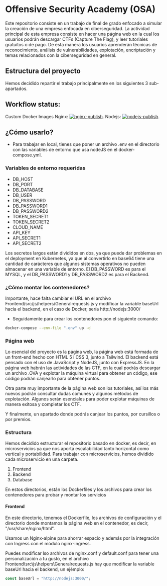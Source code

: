 # Offensive Security Academy (OSA)

Este repositorio consiste en un trabajo de final de grado enfocado a simular la creación de una empresa enfocada en ciberseguridad. La actividad principal de esta empresa consiste en hacer una página web en la cual los usuarios podrán descargar CTFs (Capture The Flag), y leer tutoriales gratuitos o de pago. De esta manera los usuarios aprenderán técnicas de reconocimiento, análisis de vulnerabilidades, explotación, encriptación y temas relacionados con la ciberseguridad en general.

## Estructura del proyecto

Hemos decidido repartir el trabajo principalmente en los siguientes 3 sub-apartados.

## Workflow status:

Custom Docker Images
Nginx: [![nginx-publish](https://github.com/R0N1N0/OSA/actions/workflows/nginx-publish.yml/badge.svg)](https://github.com/R0N1N0/OSA/actions/workflows/nginx-publish.yml).
Nodejs: [![nodejs-publish](https://github.com/R0N1N0/OSA/actions/workflows/nodejs-publish.yml/badge.svg)](https://github.com/R0N1N0/OSA/actions/workflows/nodejs-publish.yml).

## ¿Cómo usarlo?

- Para trabajar en local, tienes que poner un archivo .env en el directorio con las variables de entorno que usa nodeJS en el docker-compose.yml.

### Variables de entorno requeridas

* DB_HOST
* DB_PORT
* DB_DATABASE
* DB_USER
* DB_PASSWORD
* DB_PASSWORD1
* DB_PASSWORD2
* TOKEN_SECRET1
* TOKEN_SECRET2
* CLOUD_NAME
* API_KEY
* API_SECRET1
* API_SECRET2

Los secretos largos están divididos en dos, ya que puede dar problemas en el deployment en Kubernetes, ya que al convertirlo en base64 tiene una cantidad de carácteres que algunos sistemas operativos no pueden almacenar en una variable de entorno.
El DB_PASSWORD es para el MYSQL, y el DB_PASSWORD1 y DB_PASSWORD2 es para el Backend.

### ¿Cómo montar los contenedores?

Importante, hace falta cambiar el URL en el archivo Frontend/src/js/helpers/Generalrequests.js y modificar la variable baseUrl hacia el backend, en el caso de Docker, sería http://nodejs:3000/

- Seguidamente para crear los contenedores pon el siguiente comando:

```bash
docker-compose --env-file ".env" up -d
```

### Página web

Lo esencial del proyecto es la página web, la página web está formada de un front-end hecho con HTML 5 i CSS 3, junto a Tailwind. El backend está pensado con el uso de JavaScript y NodeJS, junto con ExpressJS.
En la página web habrán las actividades de las CTF, en la cual podrás descargar un archivo .OVA y explotar la máquina virtual para obtener un código, ese código podrán canjearlo para obtener puntos.

Otra parte muy importante de la página web son los tutoriales, así los más nuevos podrán consultar dudas comunes y algunos métodos de explotación. Algunos serán esenciales para poder explotar máquinas de manera exitosa y completar los CTF.

Y finalmente, un apartado donde podrás canjear los puntos, por cursillos o por premios.

### Estructura

Hemos decidido estructurar el repositorio basado en docker, es decir, en microservicios ya que nos aporta escalabilidad tanto horizontal como vertical y portabilidad. Para trabajar con microservicios, hemos dividido cada microservicio en una carpeta.

1. Frontend
2. Backend
3. Database

En estos directorios, están los Dockerfiles y los archivos para crear los contenedores para probar y montar los servicios

#### Frontend

En este directorio, tenemos el Dockerfile, los archivos de configuración y el directorio donde montamos la página web en el contenedor, es decir, "/usr/share/nginx/html".

Usamos un Nginx-alpine para ahorrar espacio y además por la integración con Ingress con el módulo nginx-ingress.

Puedes modificar lso archivos de nginx.conf y default.conf para tener una personalización a tu gusto, en el archivo Frontend\src\js\helpers\Generalrequests.js hay que modificar la variable baseUrl hacia el backend, un ejémplo: 

```js
const baseUrl = "http://nodejs:3000/";
```